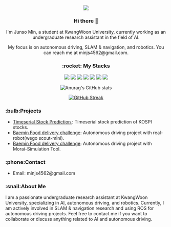 <div align="center">
  <img src="https://capsule-render.vercel.app/api?color=gradient&type=waving&text=WelCome!">
  <h3>Hi there 👋</h3>
  <p>I'm Junso Min, a student at KwangWoon University, currently working as an undergraduate research assistant in the field of AI.</p>
  <p> My focus is on autonomous driving, SLAM & navigation, and robotics. You can reach me at minjs4562@gmail.com.</p>

  <h3>:rocket: My Stacks</h3>
  <img src="https://img.shields.io/badge/Python-000000?style=for-the-badge&logo=Python&logoColor=ffffff">
  <img src="https://img.shields.io/badge/C++-000000?style=for-the-badge&logo=cplusplus&logoColor=ffffff"/>
  <img src="https://img.shields.io/badge/JAVA-000000?style=for-the-badge&logo=eclipseide&logoColor=ffffff"/>
  <img src="https://img.shields.io/badge/ROS-000000?style=for-the-badge&logo=ros&logoColor=ffffff"/>
  <img src="https://img.shields.io/badge/SLAM-000000?style=for-the-badge&logo=slam&logoColor=ffffff"/>
  <img src="https://img.shields.io/badge/Tensorflow-000000?style=for-the-badge&logo=tensorflow&logoColor=ffffff"/>
  <img src="https://img.shields.io/badge/OpenCV-000000?style=for-the-badge&logo=opencv&logoColor=ffffff"/>
</div>

      
<p align="center">
  <img src="https://github-readme-stats.vercel.app/api?username=JunseoMin&show_icons=true&theme=transparent&hide_border=true" alt="Anurag's GitHub stats">
</p>

<p align="center">
  <a href="https://git.io/streak-stats">
        <img src="https://streak-stats.demolab.com?user=junseomin&theme=transparent&hide_border=true&mode=weekly" alt="GitHub Streak" />
  </a>
</p>

  <h3>:bulb:Projects</h3>
<ul>
  <li><a href="https://github.com/JunseoMin/KRX_Stock_prediction">Timeserial Stock Prediction </a>: Timeserial stock prediction of KOSPI stocks.</li>
  <li><a href="https://github.com/JunseoMin/Food-Delivery">Baemin Food delivery challenge</a>: Autonomous driving project with real-robot(wego scout-mini).</li>
  <li><a href="https://github.com/JunseoMin/AUTO-DELIVERY">Baemin Food delivery challenge</a>: Autonomous driving project with Morai-Simulation Tool.</li>
  <!-- Add more projects as needed -->
</ul>

<h3>:phone:Contact</h3>
<ul>
  <li>Email: minjs4562@gmail.com</li>
  <!-- Add more contact information as needed -->
</ul>

<h3>:snail:About Me</h3>
<p>I am a passionate undergraduate research assistant at KwangWoon University, specializing in AI, autonomous driving, and robotics. Currently, I am actively involved in SLAM & navigation research and using ROS for autonomous driving projects. Feel free to contact me if you want to collaborate or discuss anything related to AI and autonomous driving.</p>
